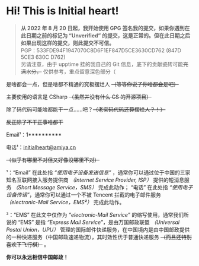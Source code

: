 # Hi! This is Initial heart!

> **从 2022 年 8 月 20 日起，我开始使用 GPG 签名我的提交，如果你遇到在此日期之前的标记为 “Unverified” 的提交，这是正常的。但在此日期之后如果出现这样的提交，则此提交不可信。**   
> PGP：533FDE94F1947070C8D6F1EF847D5CE3630CD762 (847D 5CE3 630C D762)    
> 另请注意，由于 upptime 挂的我自己的 Git 信息，底下的贡献瓷砖可能~~充满水分，~~ 仅供参考，重点留意深色部分（

是啥都会一点，但是啥都不精通的究极摆烂人 ~~（等等你说了你啥都会是吧）~~    

主要使用的语言是 CSharp ~~（虽然并没有什么 CS 的开源项目）~~   

除了码代码可能啥都能干一点......吧？~~（老实码代码还算摆烂人？！）~~    

~~反正除了不干正事啥都干~~    

Email¹：1**********

电话¹：initialheart@amiya.cn

~~（似乎有哪里不对但又好像没哪里不对）~~

¹：“Email” 在此处指 *“使用电子设备发送信息”* ，通常你可以通过位于中国的三家知名互联网接入服务提供商 *（Internet Service Provider, ISP）* 提供的短消息服务 *（Short Message Service，SMS）* 完成此动作； “电话” 在此处指 *“使用电子设备传话”*，通常你可以通过一个不被 Tencent 拦截的电子邮件服务 *（electronic-Mail Service，EMS²）* 完成此动作。

²：“EMS” 在此文中仅作为 *“electronic-Mail Service”* 的缩写使用，通常我们所说的 “EMS” 是指 *“Express Mail Service”*，是由万国邮政联盟 *（Universal Postal Union，UPU）* 管理的国际邮件快递服务，在中国境内是由中国邮政提供的一种快递服务（中国邮政速递物流），其时效性优于普通快递服务 ~~（而且还特别喜欢下飞行棋）~~ 。

**你可以永远相信中国邮政！**
